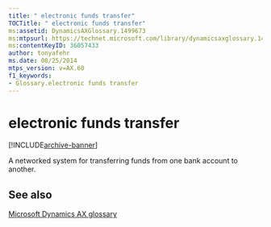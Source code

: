 ```yaml
---
title: " electronic funds transfer"
TOCTitle: " electronic funds transfer"
ms:assetid: DynamicsAXGlossary.1499673
ms:mtpsurl: https://technet.microsoft.com/library/dynamicsaxglossary.1499673(v=AX.60)
ms:contentKeyID: 36057433
author: tonyafehr
ms.date: 08/25/2014
mtps_version: v=AX.60
f1_keywords:
- Glossary.electronic funds transfer
---
```


# electronic funds transfer


[!INCLUDE[archive-banner](includes/archive-banner.md)]

A networked system for transferring funds from one bank account to another.

## See also

[Microsoft Dynamics AX glossary](glossary/microsoft-dynamics-ax-glossary.md)

  


